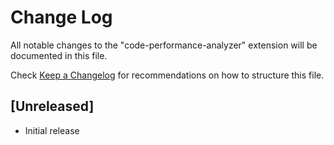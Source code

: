 # Change Log

All notable changes to the "code-performance-analyzer" extension will be documented in this file.

Check [Keep a Changelog](http://keepachangelog.com/) for recommendations on how to structure this file.

## [Unreleased]

- Initial release